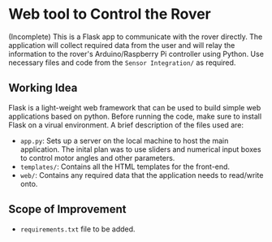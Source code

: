 # Web tool to Control the Rover 
(Incomplete) This is a Flask app to communicate with the rover directly. The application will collect required data from the user and will relay the information to the rover's Arduino/Raspberry Pi controller using Python. Use necessary files and code from the `Sensor Integration/` as required.

## Working Idea
Flask is a light-weight web framework that can be used to build simple web applications based on python. Before running the code, make sure to install Flask on a virual environment. A brief description of the files used are: 
- `app.py`: Sets up a server on the local machine to host the main application. The inital plan was to use sliders and numerical input boxes to control motor angles and other parameters.
- `templates/`: Contains all the HTML templates for the front-end.
- `web/`: Contains any required data that the application needs to read/write onto.

## Scope of Improvement
- `requirements.txt` file to be added.
